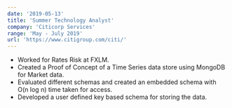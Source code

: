 ```yaml
---
date: '2019-05-13'
title: 'Summer Technology Analyst'
company: 'Citicorp Services'
range: 'May - July 2019'
url: 'https://www.citigroup.com/citi/'
---
```


- Worked for Rates Risk at FXLM.
- Created a Proof of Concept of a Time Series data store using MongoDB for Market data.
- Evaluated different schemas and created an embedded schema with O(n log n) time taken for access.
- Developed a user defined key based schema for storing the data.
